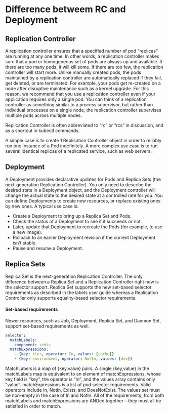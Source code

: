 # Difference betweem RC and Deployment

## Replication Controller

A replication controller ensures that a specified number of pod “replicas” are running at any one time. In other words, a replication controller makes sure that a pod or homogeneous set of pods are always up and available. If there are too many pods, it will kill some. If there are too few, the replication controller will start more. Unlike manually created pods, the pods maintained by a replication controller are automatically replaced if they fail, get deleted, or are terminated. For example, your pods get re-created on a node after disruptive maintenance such as a kernel upgrade. For this reason, we recommend that you use a replication controller even if your application requires only a single pod. You can think of a replication controller as something similar to a process supervisor, but rather than individual processes on a single node, the replication controller supervises multiple pods across multiple nodes.

Replication Controller is often abbreviated to “rc” or “rcs” in discussion, and as a shortcut in kubectl commands.

A simple case is to create 1 Replication Controller object in order to reliably run one instance of a Pod indefinitely. A more complex use case is to run several identical replicas of a replicated service, such as web servers.

## Deployment

A Deployment provides declarative updates for Pods and Replica Sets (the next-generation Replication Controller). You only need to describe the desired state in a Deployment object, and the Deployment controller will change the actual state to the desired state at a controlled rate for you. You can define Deployments to create new resources, or replace existing ones by new ones.
A typical use case is:

* Create a Deployment to bring up a Replica Set and Pods.
* Check the status of a Deployment to see if it succeeds or not.
* Later, update that Deployment to recreate the Pods (for example, to use a new image).
* Rollback to an earlier Deployment revision if the current Deployment isn’t stable.
* Pause and resume a Deployment.

## Replica Sets

Replica Set is the next-generation Replication Controller. The only difference between a Replica Set and a Replication Controller right now is the selector support. Replica Set supports the new set-based selector requirements as described in the labels user guide whereas a Replication Controller only supports equality-based selector requirements.

#### Set-based requirements

Newer resources, such as Job, Deployment, Replica Set, and Daemon Set, support set-based requirements as well.

```yaml
selector:
  matchLabels:
    component: redis
  matchExpressions:
    - {key: tier, operator: In, values: [cache]}
    - {key: environment, operator: NotIn, values: [dev]}
```

MatchLabels is a map of {key,value} pairs. A single {key,value} in the matchLabels map is equivalent to an element of matchExpressions, whose key field is “key”, the operator is “In”, and the values array contains only “value”. matchExpressions is a list of pod selector requirements. Valid operators include In, NotIn, Exists, and DoesNotExist. The values set must be non-empty in the case of In and NotIn. All of the requirements, from both matchLabels and matchExpressions are ANDed together – they must all be satisfied in order to match.

